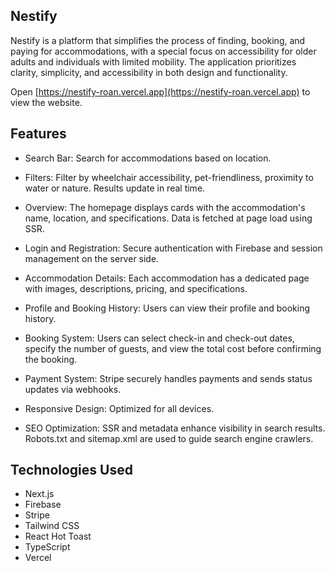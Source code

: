 ## Nestify

Nestify is a platform that simplifies the process of finding, booking, and paying for accommodations, with a special focus on accessibility for older adults and individuals with limited mobility. The application prioritizes clarity, simplicity, and accessibility in both design and functionality.

Open [https://nestify-roan.vercel.app](https://nestify-roan.vercel.app) to view the website.

## Features

- Search Bar: Search for accommodations based on location.

- Filters: Filter by wheelchair accessibility, pet-friendliness, proximity to water or nature. Results update in real time.

- Overview: The homepage displays cards with the accommodation's name, location, and specifications. Data is fetched at page load using SSR.

- Login and Registration: Secure authentication with Firebase and session management on the server side.

- Accommodation Details: Each accommodation has a dedicated page with images, descriptions, pricing, and specifications.

- Profile and Booking History: Users can view their profile and booking history.

- Booking System: Users can select check-in and check-out dates, specify the number of guests, and view the total cost before confirming the booking.

- Payment System: Stripe securely handles payments and sends status updates via webhooks.

- Responsive Design: Optimized for all devices.

- SEO Optimization: SSR and metadata enhance visibility in search results. Robots.txt and sitemap.xml are used to guide search engine crawlers.

## Technologies Used

- Next.js
- Firebase
- Stripe
- Tailwind CSS
- React Hot Toast
- TypeScript
- Vercel
